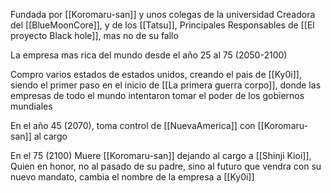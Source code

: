 Fundada por [[Koromaru-san]] y unos colegas de la universidad
Creadora del [[BlueMoonCore]], y de los [[Tatsu]], Principales Responsables de [[El proyecto Black hole]], mas no de su fallo

La empresa mas rica del mundo desde el año 25 al 75 (2050-2100)

Compro varios estados de estados unidos, creando el pais de [[Ky0i]], siendo el primer paso en el inicio de [[La primera guerra corpo]], donde las empresas de todo el mundo intentaron tomar el poder de los gobiernos mundiales

En el año 45 (2070), toma control de [[NuevaAmerica]] con [[Koromaru-san]] al cargo

En el 75 (2100) Muere [[Koromaru-san]] dejando al cargo a [[Shinji Kioi]], Quien en honor, no al pasado de su padre, sino al futuro que vendra con su nuevo mandato, cambia el nombre de la empresa a [[Ky0i]]


